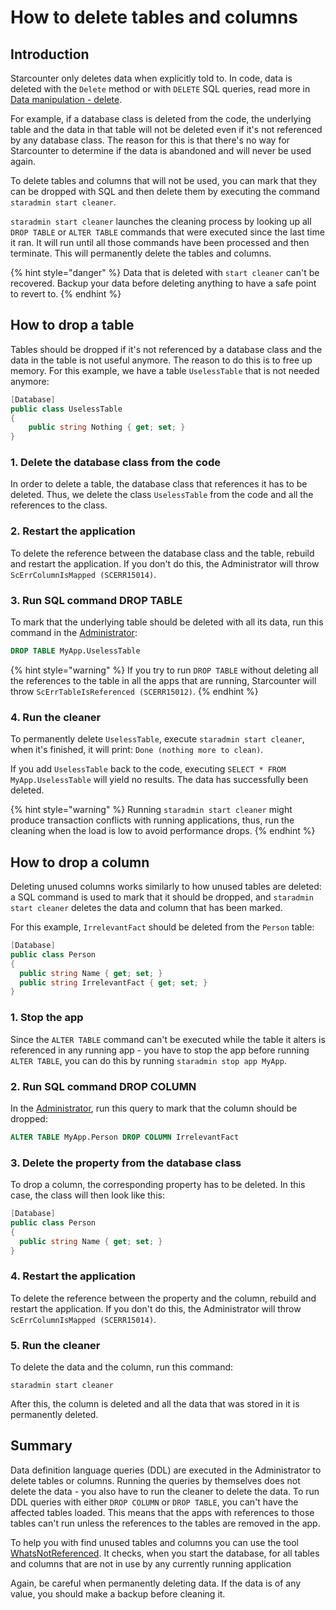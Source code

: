 # How to delete tables and columns

## Introduction

Starcounter only deletes data when explicitly told to. In code, data is deleted with the `Delete` method or with `DELETE` SQL queries, read more in [Data manipulation - delete](../topic-guides/database/data-manipulation.md#delete). 

For example, if a database class is deleted from the code, the underlying table and the data in that table will not be deleted even if it's not referenced by any database class. The reason for this is that there's no way for Starcounter to determine if the data is abandoned and will never be used again. 

To delete tables and columns that will not be used, you can mark that they can be dropped with SQL and then delete them by executing the command `staradmin start cleaner`.

`staradmin start cleaner` launches the cleaning process by looking up all `DROP TABLE` or `ALTER TABLE` commands that were executed since the last time it ran. It will run until all those commands have been processed and then terminate. This will permanently delete the tables and columns.

{% hint style="danger" %}
Data that is deleted with `start cleaner` can't be recovered. Backup your data before deleting anything to have a safe point to revert to. 
{% endhint %}

## How to drop a table

Tables should be dropped if it's not referenced by a database class and the data in the table is not useful anymore. The reason to do this is to free up memory. For this example, we have a table `UselessTable` that is not needed anymore:

```csharp
[Database] 
public class UselessTable
{
    public string Nothing { get; set; }
}

```

### 1. Delete the database class from the code

In order to delete a table, the database class that references it has to be deleted. Thus, we delete the class `UselessTable` from the code and all the references to the class.

### 2. Restart the application

To delete the reference between the database class and the table, rebuild and restart the application. If you don't do this, the Administrator will throw `ScErrColumnIsMapped (SCERR15014)`.

### 3. Run SQL command DROP TABLE

To mark that the underlying table should be deleted with all its data, run this command in the [Administrator](../topic-guides/working-with-starcounter/administrator-web-ui.md): 

```sql
DROP TABLE MyApp.UselessTable
```

{% hint style="warning" %}
If you try to run `DROP TABLE` without deleting all the references to the table in all the apps that are running, Starcounter will throw  `ScErrTableIsReferenced (SCERR15012)`. 
{% endhint %}

### 4. Run the cleaner

To permanently delete `UselessTable`, execute `staradmin start cleaner`, when it's finished, it will print:  `Done (nothing more to clean)`.

If you add `UselessTable` back to the code, executing `SELECT * FROM MyApp.UselessTable` will yield no results. The data has successfully been deleted.

{% hint style="warning" %}
Running `staradmin start cleaner` might produce transaction conflicts with running applications, thus, run the cleaning when the load is low to avoid performance drops.
{% endhint %}

## How to drop a column

Deleting unused columns works similarly to how unused tables are deleted: a SQL command is used to mark that it should be dropped, and `staradmin start cleaner` deletes the data and column that has been marked.

For this example, `IrrelevantFact` should be deleted from the `Person` table:

```csharp
[Database] 
public class Person 
{
  public string Name { get; set; }
  public string IrrelevantFact { get; set; }
}
```

### 1. Stop the app

Since the `ALTER TABLE` command can't be executed while the table it alters is referenced in any running app - you have to stop the app before running `ALTER TABLE`, you can do this by running `staradmin stop app MyApp`.

### 2. Run SQL command DROP COLUMN

In the [Administrator](../topic-guides/working-with-starcounter/administrator-web-ui.md), run this query to mark that the column should be dropped:

```sql
ALTER TABLE MyApp.Person DROP COLUMN IrrelevantFact
```

### 3. Delete the property from the database class

To drop a column, the corresponding property has to be deleted. In this case, the class will then look like this:

```csharp
[Database] 
public class Person 
{
  public string Name { get; set; }
}
```

### 4. Restart the application

To delete the reference between the property and the column, rebuild and restart the application. If you don't do this, the Administrator will throw `ScErrColumnIsMapped (SCERR15014)`.


### 5. Run the cleaner

To delete the data and the column, run this command:

```text
staradmin start cleaner
```

After this, the column is deleted and all the data that was stored in it is permanently deleted.

## Summary

Data definition language queries \(DDL\) are executed in the Administrator to delete tables or columns. Running the queries by themselves does not delete the data - you also have to run the cleaner to delete the data. To run DDL queries with either `DROP COLUMN` or `DROP TABLE`, you can't have the affected tables loaded. This means that the apps with references to those tables can't run unless the references to the tables are removed in the app.

To help you with find unused tables and columns you can use the tool [WhatsNotReferenced](https://github.com/per-samuelsson/WhatsNotReferenced). It checks, when you start the database, for all tables and columns that are not in use by any currently running application

Again, be careful when permanently deleting data. If the data is of any value, you should make a backup before cleaning it.



